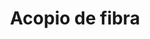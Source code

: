 ---
title: "Acopio de fibra"
url: /san-francisco-de-chinimbimi/acopio-de-fibra-calle-cumanda/
shop: Baustoffe
---